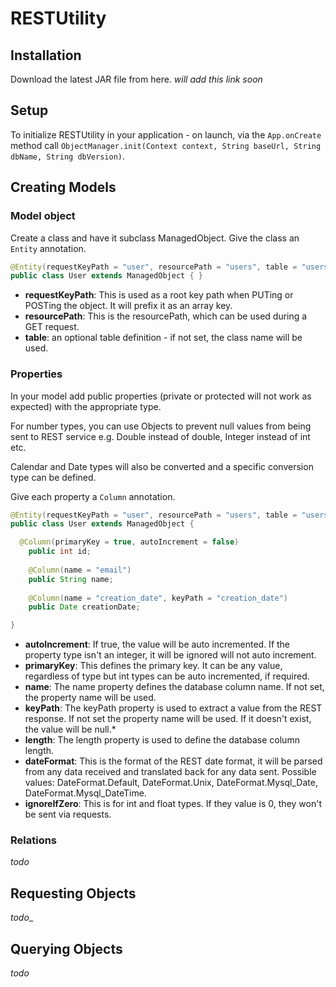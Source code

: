 # RESTUtility

## Installation
Download the latest JAR file from here. _will add this link soon_

## Setup
To initialize RESTUtility in your application - on launch, via the ```App.onCreate``` method call ```ObjectManager.init(Context context, String baseUrl, String dbName, String dbVersion)```.

## Creating Models
### Model object
Create a class and have it subclass ManagedObject. Give the class an ```Entity``` annotation.

```Java
@Entity(requestKeyPath = "user", resourcePath = "users", table = "users")
public class User extends ManagedObject { }
```
* **requestKeyPath**: This is used as a root key path when PUTing or POSTing the object. It will prefix it as an array key.
* **resourcePath**: This is the resourcePath, which can be used during a GET request.
* **table**: an optional table definition - if not set, the class name will be used.

### Properties
In your model add public properties (private or protected will not work as expected) with the appropriate type. 

For number types, you can use Objects to prevent null values from being sent to REST service e.g. Double instead of double, Integer instead of int etc.

Calendar and Date types will also be converted and a specific conversion type can be defined.

Give each property a ```Column``` annotation.

```Java
@Entity(requestKeyPath = "user", resourcePath = "users", table = "users")
public class User extends ManagedObject {

  @Column(primaryKey = true, autoIncrement = false)
	public int id;
	
	@Column(name = "email")
	public String name;
	
	@Column(name = "creation_date", keyPath = "creation_date")
	public Date creationDate;

}
```
* **autoIncrement**: If true, the value will be auto incremented. If the property type isn't an integer, it will be ignored will not auto increment.
* **primaryKey**: This defines the primary key. It can be any value, regardless of type but int types can be auto incremented, if required.
* **name**: The name property defines the database column name. If not set, the property name will be used.
* **keyPath**: The keyPath property is used to extract a value from the REST response. If not set the property name will be used. If it doesn't exist, the value will be null.* 
* **length**: The length property is used to define the database column length.
* **dateFormat**: This is the format of the REST date format, it will be parsed from any data received and translated back for any data sent. Possible values: DateFormat.Default, DateFormat.Unix, DateFormat.Mysql_Date, DateFormat.Mysql_DateTime.
* **ignoreIfZero**: This is for int and float types. If they value is 0, they won't be sent via requests.

### Relations
_todo_


## Requesting Objects
_todo__


## Querying Objects
_todo_
